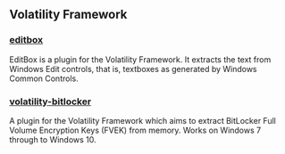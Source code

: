 ## Volatility Framework

### [editbox](https://github.com/bridgeythegeek/editbox)
EditBox is a plugin for the Volatility Framework. It extracts the text from Windows Edit controls, that is, textboxes as generated by Windows Common Controls.

### [volatility-bitlocker](https://github.com/tribalchicken/volatility-bitlocker)
A plugin for the Volatility Framework which aims to extract BitLocker Full Volume Encryption Keys (FVEK) from memory. Works on Windows 7 through to Windows 10.
